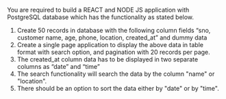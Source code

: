 You are required to build a REACT and NODE JS application with PostgreSQL database which has the functionality as stated below.

1. Create 50 records in database with the following column fields “sno, customer name, age, phone, location, created_at” and dummy data
2. Create a single page application to display the above data in table format with search option, and pagination with 20 records per page.
3. The created_at column data has to be displayed in two separate columns as “date” and “time”
4. The search functionality will search the data by the column "name" or "location".
5. There should be an option to sort the data either by "date" or by "time".
